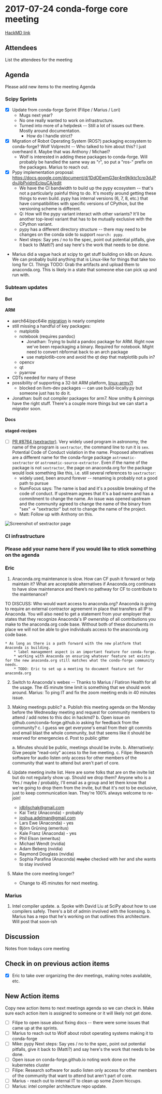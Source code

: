 # 2017-07-24 conda-forge core meeting 

[HackMD link](https://hackmd.io/P8on5P8wR3q3WslwrJzOEg)
## Attendees
List the attendees for the meeting

## Agenda

Please add new items to the meeting Agenda

### Scipy Sprints
* [x] Update from conda-forge Sprint (Filipe / Marius / Lori)
    * Mugs next year?
    * No one really wanted to work on infrastructure.
    * Turned into more of a helpdesk -- Still a lot of issues out there. Mostly around documentation.
        * How do I handle strict?
* [x] Migration of Robot Operating System (ROS?) packaging ecosystem to conda-forge? Wolf Volprecht -- Who talked to him about this? I just overheard it. Maybe that was Anthony / Michael?
    * Wolf is interested in adding these packages to conda-forge. Will probably be handled the same way as "r", so put a "ros-" prefix on the packages. Marius to reach out.
* [x] Pypy implementation proposal: https://docs.google.com/document/d/1DdOEwmG3pr4m9kIktc1crp3dJPdvJjbPvidmEclpuCA/edit
    * We have the CI bandwidth to build up the pypy ecosystem -- that's not a particularly painful thing to do. It's mostly around getting these things to even build. pypy has internal versions (6, 7, 8, etc.) that have compatibilities with specific versions of CPython, but the versioning scheme is different.
    * Q: How will the pypy variant interact with other variants? It'll be another top-level variant that has to be mutually exclusive with the CPython variant.
    * pypy has a different directory structure -- there may need to be changes on the conda side to support `noarch: pypy`.
    * Next steps: Say yes / no to the spec, point out potential pitfalls, give it back to (Matti?) and say here's the work that needs to be done.
* Marius did a vague hack at scipy to get stuff building on k8s on Azure. We can probably build anything that is Linux-like for things that take too long for CI. Things TODO: Grab the artifacts and upload them to anaconda.org. This is likely in a state that someone else can pick up and run with.

### Subteam updates

#### Bot

#### ARM 
  * aarch64/ppc64le [migration](https://conda-forge.org/status/) is nearly complete
  * still missing a handful of key packages:
      * matplotlib
      * notebook (requires pandoc) 
        * Jonathan: Trying to build a pandoc package for ARM. Right now we've been repackaging a binary. Required for notebook. Might need to convert nbformat back to an arch package
        * use matplotlib-core and avoid the qt dep that matplotlib pulls in?
      * opencv
      * qt
      * pyarrow
  * CDTs needed for many of these
  * possibility of supporting a 32-bit ARM platform, [linux-armv7l](https://github.com/conda-forge/conda-smithy/pull/1115)
      * blocked on llvm-dev packages -- can use build-locally.py but someone just has to do it.
  * Jonathan: built out compiler packages for arm7. Now smithy & pinnings have the right stuff. There's a couple more things but we can start a migrator soon.


#### Docs

#### staged-recipes

* [ ] [PR #8764 (sextractor)](https://github.com/conda-forge/staged-recipes/pull/8764). Very widely used program in astronomy, the name of the program is `sextractor`, the command line to run it is `sex`. Potential Code of Conduct violation in the name. Proposed alternatives are a different name for the conda-forge package `astromatic-sextractor` or `astromatic-source-extractor`. Even if the name of the package is not `sextractor`, the page on anaconda.org for the package would look something like this, i.e. still several references to `sextractor`:
    * widely used, been around forever -- renaming is probably not a good path to pursue
    * NumFocus says: The name is bad and it's a possible breaking of the code of conduct. If upstream agrees that it's a bad name and has a commitment to change the name. An issue was opened upstream and the community agreed to change the name of the binary from "sex" -> "sextractor" but not to change the name of the project.
    * Matt: Follow up with Anthony on this.

![Screenshot of sextractor page](https://i.imgur.com/S6aYP9r.png)


### CI infrastructure

### Please add your name here if you would like to stick something on the agenda

### Eric
1. Anaconda.org maintenance is slow. How can CF push it forward or help maintain it? What are acceptable alternatives if Anaconda.org continues to have slow maintenance and there’s no pathway for CF to contribute to the maintenance?

TO DISCUSS: Who would want access to anaconda.org? Anaconda is going to require an external contractor agreement in place that transfers all IP to Anaconda. You will also need to get a statement from your employer that states that they recognize Anaconda's IP ownership of all contributions you make to the anaconda.org code base. Without both of these documents in place we will not be able to give individuals access to the anaconda.org code base.

    * As long as there is a path forward with the new platform that Anaconda is building. 
        * label management aspect is an important feature for conda-forge.
        * working with Anaconda on ensuring whatever feature set exists for the new anaconda.org still matches what the conda-forge community needs. 
        * TODO: Eric to set up a meeting to document feature set for anaconda.org

2. Switch to Anaconda's webex -- Thanks to Marius / Flatiron Health for all the usage. The 45 minute time limit is something that we should work around.
    Marius: To ping IT and fix the zoom meeting ends in 40 minutes issue.

3. Making meetings public? 
    a. Publish this meeting agenda on the Monday before the Wednesday meeting and request for community members to attend / add notes to this doc in hackmd?
    b. Open issue on github.com/conda-forge.github.io asking for feedback from the community?
    c. I guess we get everyone's email from their git commits and email blast the whole community, but that seems like it should be reserved for emergencies
    d. Post to public gitter
    
    a. Minutes should be public, meetings should be invite.
    b. Alternatively: Give people "read-only" access to the live meeting. 
    c. Filipe: Research software for audio listen only access for other members of the community that want to attend but aren't part of core.
    
4. Update meeting invite list. Here are some folks that are on the invite list but do not regularly show up. Should we drop them? Anyone who is a Yes / maybe / probably, I'll email as a group and let them know that we're going to drop them from the invite, but that it's not to be exclusive, just to keep communication lean. They're 100% always welcome to re-join!
    * jdblischak@gmail.com
    * Kai Tietz (Anaconda) - probably
    * joshua.adelman@gmail.com
    * Lars Ewe (Anaconda) - yes
    * Björn Grüning (emeritus)
    * Kale Franz (Anaconda) - yes 
    * Phil Elson (emeritus)
    * Michael Wendt (nvidia)
    * Adam Beberg (nvidia)
    * Raymond Douglass (nvidia)
    * Sophia Parafina (Anaconda) ~~maybe~~ checked with her and she wants to stay involved

5. Make the core meeting longer? 
    * Change to 45 minutes for next meeting.

### Marius

1. Intel compiler update. 
    a. Spoke with David Liu at SciPy about how to use compilers safely. There's a bit of admin involved with the licensing. 
    b. Marius has a repo that he's working on that outlines this architecture. Will post that soon-ish


## Discussion
Notes from todays core meeting 


## Check in on previous action items
* [x] Eric to take over organizing the dev meetings, making notes available, etc.

## New Action items
Copy new action items to next meetings agenda so we can check in. 
Make sure each action item is assigned to someone or it will likely not get done.

* [ ] Filipe to open issue about fixing docs -- there were some issues that came up at the sprints.
* [ ] Marius to reach out to Wolf about robot operating systems making it to conda-forge
* [ ] Mike:  pypy Next steps: Say yes / no to the spec, point out potential pitfalls, give it back to (Matti?) and say here's the work that needs to be done.
* [ ] Open issue on conda-forge.github.io noting work done on the kubernetes cluster 
* [ ] Filipe: Research software for audio listen only access for other members of the community that want to attend but aren't part of core.
* [ ] Marius - reach out to internal IT to clean up some Zoom hiccups.
* [ ] Marius: intel compiler architecture repo update.
